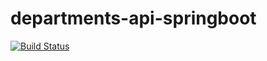 # departments-api-springboot

[![Build Status](https://travis-ci.com/phelliperodrigues/departments-api-springboot.svg?branch=master)](https://travis-ci.com/phelliperodrigues/departments-api-springboot)

